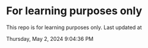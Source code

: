 # For learning purposes only
This repo is for learning purposes only.
Last updated at

Thursday, May 2, 2024 9:04:36 PM

